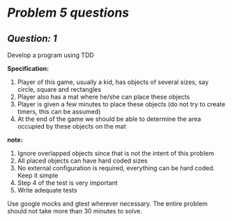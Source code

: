 # *Problem 5 questions*

## *Question: 1*
Develop a program using TDD

**Specification:**
1. Player of this game, usually a kid, has objects of several sizes, say circle, square and rectangles
2. Player also has a mat where he/she can place these objects
3. Player is given a few minutes to place these objects (do not try to create timers, this can be assumed)
4. At the end of the game we should be able to determine the area occupied by these objects on the mat

**note:**
1. Ignore overlapped objects since that is not the intent of this problem
2. All placed objects can have hard coded sizes
3. No external configuration is required, everything can be hard coded. Keep it simple
4. Step 4 of the test is very important
5. Write adequate tests

Use google mocks and gtest wherever necessary. The entire problem should not take more than 30 minutes to solve.





	
